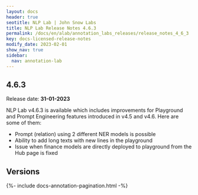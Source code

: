 ```yaml
---
layout: docs
header: true
seotitle: NLP Lab | John Snow Labs
title: NLP Lab Release Notes 4.6.3
permalink: /docs/en/alab/annotation_labs_releases/release_notes_4_6_3
key: docs-licensed-release-notes
modify_date: 2023-02-01
show_nav: true
sidebar:
  nav: annotation-lab
---
```


<div class="h3-box" markdown="1">

## 4.6.3

Release date: **31-01-2023**

NLP Lab v4.6.3 is available which includes improvements for Playground and Prompt Engineering features introduced in v4.5 and v4.6. Here are some of them:

* Prompt (relation) using 2 different NER models is possible
* Ability to add long texts with new lines in the playground 
* Issue when finance models are directly deployed to playground from the Hub page is fixed

</div><div class="prev_ver h3-box" markdown="1">

## Versions

</div>

{%- include docs-annotation-pagination.html -%}